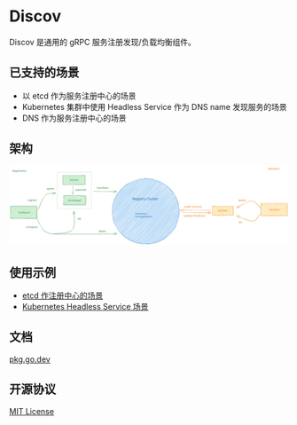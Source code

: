 # Discov

Discov 是通用的 gRPC 服务注册发现/负载均衡组件。

## 已支持的场景

- 以 etcd 作为服务注册中心的场景
- Kubernetes 集群中使用 Headless Service 作为 DNS name 发现服务的场景
- DNS 作为服务注册中心的场景

## 架构

![architecture](./arch.svg)

## 使用示例

- [etcd 作注册中心的场景](./examples/etcd)
- [Kubernetes Headless Service 场景](./examples/k8s)

## 文档

[pkg.go.dev](https://pkg.go.dev/github.com/xvrzhao/discov)

## 开源协议

[MIT License](./LICENSE)